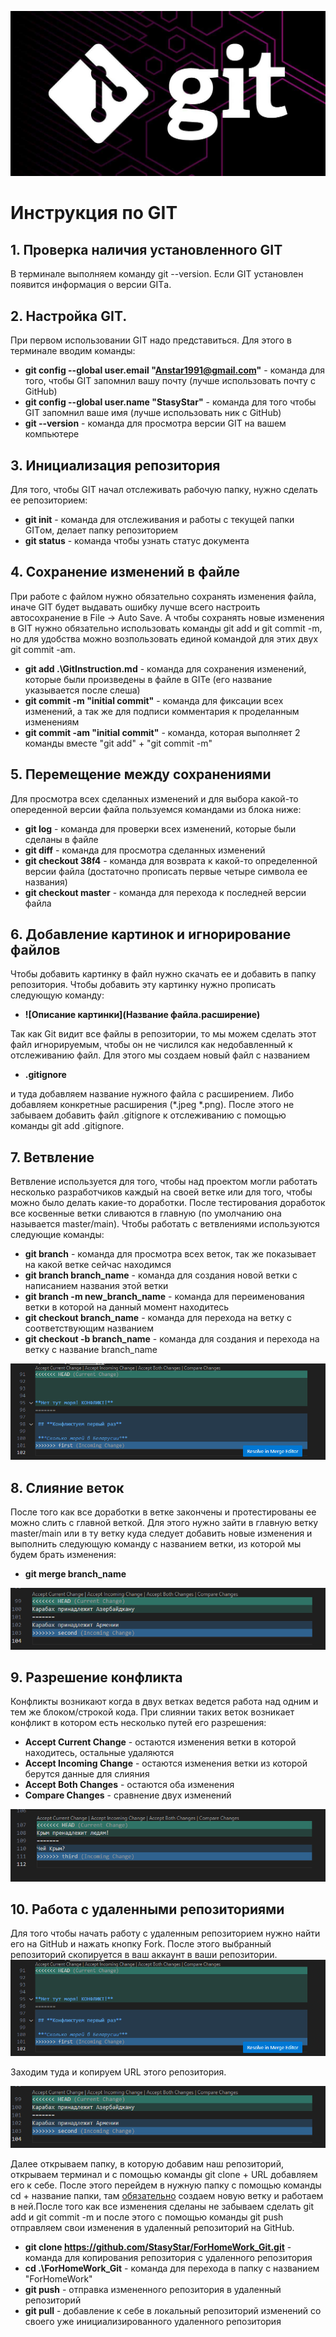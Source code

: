 ![Это логотип Git](logo.jpeg)
# Инструкция по GIT
## 1. Проверка наличия установленного GIT
В терминале выполняем команду git --version. Если GIT установлен появится информация о версии GITа.

## 2. Настройка GIT.
При первом использовании GIT надо представиться. Для этого в терминале вводим команды: 

* **git config --global user.email "Anstar1991@gmail.com"** - команда для того, чтобы GIT запомнил вашу почту (лучше использовать почту с GitHub)
* **git config --global user.name "StasyStar"** - команда для того чтобы GIT запомнил ваше имя (лучше использовать ник с GitHub)
* **git --version** - команда для просмотра версии GIT на вашем компьютере

## 3. Инициализация репозитория
Для того, чтобы GIT начал отслеживать рабочую папку, нужно сделать ее репозиторием:

* **git init** - команда для отслеживания и работы с текущей папки GITом, делает папку репозиторием
* **git status** - команда чтобы узнать статус документа

## 4. Сохранение изменений в файле
При работе с файлом нужно обязательно сохранять изменения файла, иначе GIT будет выдавать ошибку лучше всего настроить автосохранение в File -> Auto Save. А чтобы сохранять новые изменения в GIT нужно обязательно использовать команды git add и git commit -m, но для удобства можно возпользовать единой командой для этих двух git commit -am.

* **git add .\GitInstruction.md** - команда для сохранения изменений, которые были произведены в файле в GITe (его название указывается после слеша)
* **git commit -m "initial commit"** - команда для фиксации всех изменений, а так же для подписи комментария к проделанным изменениям
* **git commit -am "initial commit"** - команда, которая выполняет 2 команды вместе "git add" + "git commit -m"

## 5. Перемещение между сохранениями
Для просмотра всех сделанных изменений и для выбора какой-то опереденной версии файла пользуемся командами из блока ниже:

* **git log** - команда для проверки всех изменений, которые были сделаны в файле
* **git diff** - команда для просмотра сделанных изменений
* **git checkout 38f4** - команда для возврата к какой-то определенной версии файла (достаточно прописать первые четыре символа ее названия)
* **git checkout master** - команда для перехода к последней версии файла

## 6. Добавление картинок и игнорирование файлов
Чтобы добавить картинку в файл нужно скачать ее и добавить в папку репозитория. Чтобы добавить эту картинку нужно прописать следующую команду:

* **![Описание картинки](Название файла.расширение)**

Так как Git видит все файлы в репозитории, то мы можем сделать этот файл игнорируемым, чтобы он не числился как недобавленный к отслеживанию файл. Для этого мы создаем новый файл с названием 

* **.gitignore** 

и туда добавляем название нужного файла с расширением. Либо добавляем конкретные расширения (*.jpeg *.png). После этого не забываем добавить файл .gitignore к отслеживанию с помощью команды git add .gitignore.

## 7. Ветвление
Ветвление используется для того, чтобы над проектом могли работать несколько разработчиков каждый на своей ветке или для того, чтобы можно было делать какие-то доработки. После тестирования доработок все косвенные ветки сливаются в главную (по умолчанию она называется master/main). Чтобы работать с ветвлениями используются следующие команды:

* **git branch** - команда для просмотра всех веток, так же показывает на какой ветке сейчас находимся
* **git branch branch_name** - команда для создания новой ветки с написанием названия этой ветки
* **git branch -m new_branch_name** - команда для переименования ветки в которой на данный момент находитесь
* **git checkout branch_name** - команда для перехода на ветку с соответствующим названием
* **git checkout -b branch_name** - команда для создания и перехода на ветку с название branch_name

![Скрин с коммитами](image.png)

## 8. Слияние веток
После того как все доработки в ветке закончены и протестированы ее можно слить с главной веткой. Для этого нужно зайти в главную ветку master/main или в ту ветку куда следует добавить новые изменения и выполнить следующую команду с названием ветки, из которой мы будем брать изменения:

* **git merge branch_name**

![Скрин со слияниями](image-1.png)

## 9. Разрешение конфликта
Конфликты возникают когда в двух ветках ведется работа над одним и тем же блоком/строкой кода. При слиянии таких веток возникает конфликт в котором есть несколько путей его разрешения:

* **Accept Current Change** - остаются изменения ветки в которой находитесь, остальные удаляются
* **Accept Incoming Change** - остаются изменения ветки из которой берутся данные для слияния
* **Accept Both Changes** - остаются оба изменения
* **Compare Changes** - сравнение двух изменений

![Скрин с конфликтом](image-2.png)

## 10. Работа с удаленными репозиториями
Для того чтобы начать работу с удаленным репозиторием нужно найти его на GitHub и нажать кнопку Fork. После этого выбранный репозиторий скопируется в ваш аккаунт в ваши репозитории. 
![Fork_screen](image.png)

Заходим туда и копируем URL этого репозитория.

![URL_screen](image-1.png)

Далее открываем папку, в которую добавим наш репозиторий, открываем терминал и с помощью команды git clone + URL добавляем его к себе. После этого перейдем в нужную папку с помощью команды cd + название папки, там <u>обязательно</u> создаем новую ветку и работаем в ней.После того как все изменения сделаны не забываем сделать git add и git commit -m и после этого с помощью команды git push отправляем свои изменения в удаленный репозиторий на GitHub.


* **git clone https://github.com/StasyStar/ForHomeWork_Git.git** - команда для копирования репозитория с удаленного репозитория
* **cd .\ForHomeWork_Git** -  команда для перехода в папку с названием "ForHomeWork"
* **git push** - отправка измененного репозитория в удаленный репозиторий
* **git pull** - добавление к себе в локальный репозиторий изменений со своего уже инициализированного удаленного репозитория
